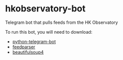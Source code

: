 # hkobservatory-bot
Telegram bot that pulls feeds from the HK Observatory

To run this bot, you will need to download:
* [python-telegram-bot](https://github.com/python-telegram-bot/python-telegram-bot)
* [feedparser](https://pypi.python.org/pypi/feedparser)
* [beautifulsoup4](https://pypi.python.org/pypi/beautifulsoup4)
